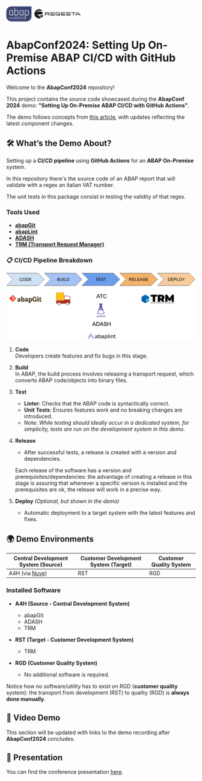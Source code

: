 # <a href="https://abapconf.org/abapconf2024/"><img src="./images/abapconf2024_logo.png" height="40" alt="AbapConf 2024"></a><a href="https://www.regestaitalia.eu"><img src="./images/regesta_logo.png" height="40" alt="Regesta"></a>

# AbapConf2024: Setting Up On-Premise ABAP CI/CD with GitHub Actions  

Welcome to the **AbapConf2024** repository!

This project contains the source code showcased during the **AbapConf 2024** demo: **"Setting Up On-Premise ABAP CI/CD with GitHub Actions"**.

The demo follows concepts from [this article](https://community.sap.com/t5/application-development-discussions/making-an-onpremise-abap-ci-cd-with-github-actions/m-p/13884171), with updates reflecting the latest component changes.  

## 🛠 What’s the Demo About?  

Setting up a **CI/CD pipeline** using **GitHub Actions** for an **ABAP On-Premise** system.

In this repository there's the source code of an ABAP report that will validate with a regex an italian VAT number.

The unit tests in this package consist in testing the validity of that regex.

### Tools Used

- [**abapGit**](https://docs.abapgit.org/)  
- [**abapLint**](https://abaplint.org/)  
- [**ADASH**](https://github.com/xinitrc86/adash-cli)  
- [**TRM (Transport Request Manager)**](https://docs.trmregistry.com)  

### 📋 CI/CD Pipeline Breakdown 

<p align="center">  
    <img src="./images/ci_cd_steps.png" alt="CI/CD Steps" />  
</p>

1. **Code**  
   Developers create features and fix bugs in this stage.  

2. **Build**  
   In ABAP, the build process involves releasing a transport request, which converts ABAP code/objects into binary files.  

3. **Test**  
   - **Linter**: Checks that the ABAP code is syntactically correct.  
   - **Unit Tests**: Ensures features work and no breaking changes are introduced.  
   - Note: *While testing should ideally occur in a dedicated system, for simplicity, tests are run on the development system in this demo.*

4. **Release**  
   - After successful tests, a release is created with a version and dependencies.
     
    Each release of the software has a version and prerequisites/dependencies: the advantage of creating a release in this stage is assuring that whenever a specific version is installed and the prerequisites are ok, the release will work in a precise way.

5. **Deploy** *(Optional, but shown in the demo)*  
   - Automatic deployment to a target system with the latest features and fixes.  

## 🌍 Demo Environments  

| **Central Development System** (Source) | **Customer Development System** (Target) | **Customer Quality System** |  
|------------------------------------------|------------------------------------------|-----------------------------|  
| A4H (via [Nuve](https://www.nuveplatform.com/)) | RST | RGD |  

### Installed Software  

- **A4H (Source - Central Development System)**  
  - abapGit  
  - ADASH  
  - TRM  

- **RST (Target - Customer Development System)**  
  - TRM  

- **RGD (Customer Quality System)**  
  - No additional software is required.

Notice how no software/utility has to exist on RGD (**customer quality** system): the transport from development (RST) to quality (RGD) is **always done manually**.

## 🎥 Video Demo  

This section will be updated with links to the demo recording after **AbapConf2024** concludes.  

## 📑 Presentation  

You can find the conference presentation [here](presentation.pdf).  
